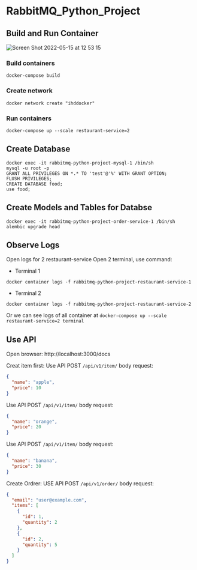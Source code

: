 # RabbitMQ_Python_Project

## Build and Run Container
![Screen Shot 2022-05-15 at 12 53 15](https://user-images.githubusercontent.com/53045534/168459174-de3d3f03-de3b-4bd4-8c58-15f8eedcc6a5.png)

### Build containers
```console
docker-compose build
```
### Create network
```console
docker network create "ihddocker"
```
### Run containers
```console
docker-compose up --scale restaurant-service=2
```
## Create Database
```console
docker exec -it rabbitmq-python-project-mysql-1 /bin/sh
mysql -u root -p
GRANT ALL PRIVILEGES ON *.* TO 'test'@'%' WITH GRANT OPTION;
FLUSH PRIVILEGES;
CREATE DATABASE food;
use food;
```

## Create Models and Tables for Databse
```console
docker exec -it rabbitmq-python-project-order-service-1 /bin/sh
alembic upgrade head
```
## Observe Logs

Open logs for 2 restaurant-service
Open 2 terminal, use command:
- Terminal 1
```console
docker container logs -f rabbitmq-python-project-restaurant-service-1
```
- Terminal 2
```console
docker container logs -f rabbitmq-python-project-restaurant-service-2
```
Or we can see logs of all container at `docker-compose up --scale restaurant-service=2 terminal`

## Use API
Open browser: http://localhost:3000/docs 

Creat item first:
Use API POST `/api/v1/item/`
body request:
```json
{
  "name": "apple",
  "price": 10
}
```
Use API POST `/api/v1/item/`
body request:
```json
{
  "name": "orange",
  "price": 20
}
```
Use API POST `/api/v1/item/`
body request:
```json
{
  "name": "banana",
  "price": 30
}
```


Create Ordrer:
USE API POST `/api/v1/order/`
body request:
```json
{
  "email": "user@example.com",
  "items": [
    {
      "id": 1,
      "quantity": 2
    },
    {
      "id": 2,
      "quantity": 5
    }
  ]
}
```
